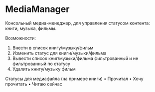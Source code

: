 # MediaManager
Консольный медиа-менеджер, для управления статусом контента: книги, музыка, фильмы.

Возможности:
1.	Внести в список книгу/музыку/фильм
2.	Изменить статус для книги/музыки/фильма
3.	Вывести список книг/музыки/фильма фильтрованный и не фильтрованный по статусу
4.	Удалить книгу/музыку фильм

Статусы для медиафайла (на примере книги)
•	Прочитал
•	Хочу прочитать
•	Читаю сейчас
